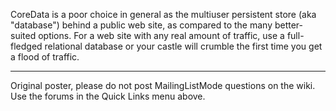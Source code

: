 CoreData is a poor choice in general as the multiuser persistent store (aka "database") behind a public web site, as compared to the many better-suited options. For a web site with any real amount of traffic, use a full-fledged relational database or your castle will crumble the first time you get a flood of traffic.

----

Original poster, please do not post MailingListMode questions on the wiki. Use the forums in the Quick Links menu above.
